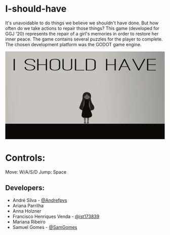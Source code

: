 # I-should-have
It's unavoidable to do things we believe we shouldn't have done. But how often do we take actions to repair those things? 
This game (developed for GGJ '20) represents the repair of a girl's memories in order to restore her inner peace. 
The game contains several puzzles for the player to complete. The chosen development platform was the GODOT game engine.

![screenshot](ReadmeImages/screenshot.png)

# Controls:

Move: W/A/S/D
Jump: Space

## Developers:

- André Silva - [@Andrefpvs](https://github.com/Andrefpvs)
- Ariana Parrilha
- Anna Holzner
- Francisco Henriques Venda - [@ist173839](https://github.com/ist173839)
- Mariana Ribeiro
- Samuel Gomes - [@SamGomes](https://github.com/SamGomes)
